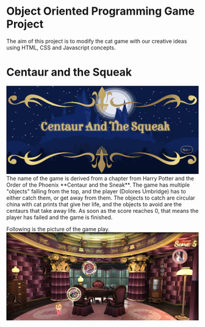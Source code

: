 # Object Oriented Programming Game Project
The aim of this project is to modify the cat game with our creative ideas using HTML, CSS and Javascript concepts. 

# Centaur and the Squeak
<img src="screenshots/intro-screen.png">
The name of the game is derived from a chapter from Harry Potter and the Order of the Phoenix **Centaur and the Sneak**. The game has multiple "objects" falling from the top, and the player (Dolores Umbridge) has to either catch them, or get away from them. The objects to catch are circular china with cat prints that give her life, and the objects to avoid are the centaurs that take away life. As soon as the score reaches 0, that means the player has failed and the game is finished.

Following is the picture of the game play.
<img src="screenshots/game-play.png">